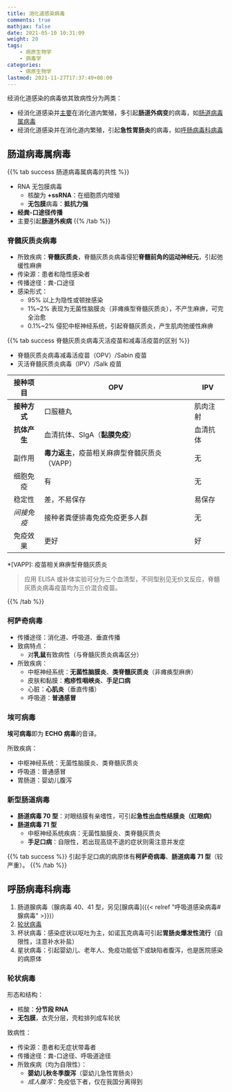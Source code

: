 ```yaml
---
title: 消化道感染病毒
comments: true
mathjax: false
date: 2021-05-10 10:31:09
weight: 20
tags:
    - 病原生物学
    - 病毒学
categories:
    - 病原生物学
lastmod: 2021-11-27T17:37:49+08:00
---
```


经消化道感染的病毒依其致病性分为两类：
- 经消化道感染并<ins>主要</ins>在消化道内繁殖，多引起**肠道外病变**的病毒，如[肠道病毒属病毒](#肠道病毒属病毒)
- 经消化道感染并在消化道内繁殖，引起**急性胃肠炎**的病毒，如[呼肠病毒科病毒](#呼肠病毒科病毒)

<!--more-->

## 肠道病毒属病毒

{{% tab success 肠道病毒属病毒的共性 %}}
- RNA 无包膜病毒
    - 核酸为 **+ssRNA**：在细胞质内增殖
    - **无包膜**病毒：**抵抗力强**
- **经粪-口途径传播**
- 主要引起**肠道外疾病**
{{% /tab %}}

### 脊髓灰质炎病毒

- 所致疾病：**脊髓灰质炎**，脊髓灰质炎病毒侵犯**脊髓前角的运动神经元**，引起弛缓性麻痹
- 传染源：患者和隐性感染者
- 传播途径：粪-口途径
- 感染形式：
    - 95% 以上为隐性或顿挫感染
    - 1%\~2% 表现为无菌性脑膜炎（非瘫痪型脊髓灰质炎），不产生麻痹，可完全治愈
    - 0.1%\~2% 侵犯中枢神经系统，引起脊髓灰质炎，产生肌肉弛缓性麻痹

{{% tab success 脊髓灰质炎病毒灭活疫苗和减毒活疫苗的区别 %}}

- 脊髓灰质炎病毒减毒活疫苗（OPV）/Sabin 疫苗
- 灭活脊髓灰质炎病毒（IPV）/Salk 疫苗

| 接种项目   | OPV                                        | IPV      |
|:----------:|--------------------------------------------|----------|
| **接种方式**   | 口服糖丸                                   | 肌肉注射 |
| **抗体产生**   | 血清抗体、SIgA（**黏膜免疫**）                 | 血清抗体 |
| 副作用     | **毒力返主**，疫苗相关麻痹型脊髓灰质炎（VAPP） | 无       |
| 细胞免疫   | 有                                         | 无       |
| 稳定性     | 差，不易保存                               | 易保存   |
| *间接免疫*   | 接种者粪便排毒免疫免疫更多人群             | 无       |
| 免疫效果   | 更好                                       | 好       |

*[VAPP]: 疫苗相关麻痹型脊髓灰质炎

> 应用 ELISA 或补体实验可分为三个血清型，不同型别见无价叉反应，脊髓灰质炎病毒疫苗均为三价混合疫苗。

{{% /tab %}}

### 柯萨奇病毒

- 传播途径：消化道、呼吸道、垂直传播
- 致病特点：
    - 对**乳鼠**有致病性（与脊髓灰质炎病毒区分）
- 所致疾病：
    - 中枢神经系统：**无菌性脑膜炎**、**类脊髓灰质炎**（非瘫痪型麻痹）
    - 皮肤和黏膜：**疱疹性咽峡炎**、**手足口病**
    - 心脏：**心肌炎**（垂直传播）
    - 呼吸道：**普通感冒**

### 埃可病毒

**埃可病毒**即为 **ECHO 病毒**的音译。

所致疾病：
- 中枢神经系统：无菌性脑膜炎、类脊髓灰质炎
- 呼吸道：普通感冒
- 胃肠道：婴幼儿腹泻

### 新型肠道病毒

- **肠道病毒 70 型**：对眼结膜有亲嗜性，可引起**急性出血性结膜炎（红眼病）** 
- **肠道病毒 71 型**
    - 中枢神经系统疾病：无菌性脑膜炎、类脊髓灰质炎
    - **手足口病**：自限性，若出现高烧不退的症状则需注意并发症

{{% tab success %}}
引起手足口病的病原体有**柯萨奇病毒**、**肠道病毒 71 型**（较严重）。
{{% /tab %}}

## 呼肠病毒科病毒

1. 肠道腺病毒（腺病毒 40、41 型，另见[腺病毒]({{< relref "呼吸道感染病毒#腺病毒" >}})）
2. [轮状病毒](#轮状病毒)
3. 杯状病毒：感染症状以呕吐为主，如诺瓦克病毒可引起**胃肠炎爆发性流行**（自限性，注意补水补盐）
4. 星状病毒：引起婴幼儿、老年人、免疫功能低下或缺陷者腹泻，也是医院感染的病原体

### 轮状病毒

形态和结构：
- 核酸：**分节段 RNA**
- **无包膜**，衣壳分层，壳粒排列成车轮状

致病性：
- 传染源：患者和无症状带毒者
- 传播途径：粪-口途径、呼吸道途径
- 所致疾病（均为自限性）：
    - **婴幼儿秋冬季腹泻**（婴幼儿急性胃肠炎）
    - *成人腹泻*：免疫低下者，仅在我国分离得到

